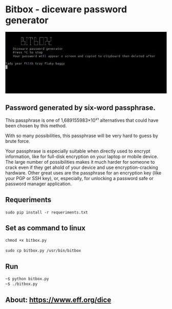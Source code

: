 # Bitbox - diceware password generator

<img src="bitbox.png">


## Password generated by six-word passphrase.

This passphrase is one of 1,689155983×10²¹ alternatives that could have been chosen by this method. 

With so many possibilities, this passphrase will be very hard to guess by brute force.

Your passphrase is especially suitable when directly used to encrypt information, like for full-disk encryption on your laptop or mobile device. The large number of possibilities makes it much harder for someone to crack even if they get ahold of your device and use encryption-cracking hardware. Other great uses are the passphrase for an encryption key (like your PGP or SSH key), or, especially, for unlocking a password safe or password manager application.


## Requeriments

    sudo pip install -r requeriments.txt
    

## Set as command to linux

    chmod +x bitbox.py

    sudo cp bitbox.py /usr/bin/bitbox

## Run
    
    ~$ python bitbox.py
    ~$ ./bitbox.py

## About: https://www.eff.org/dice
